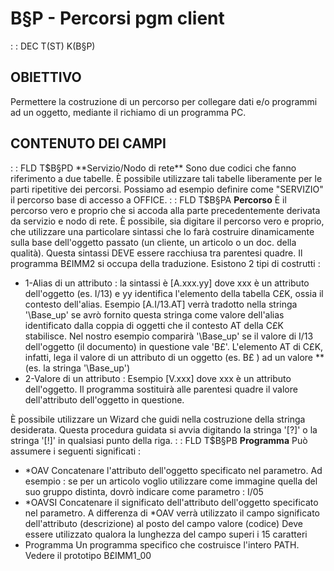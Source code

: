 # B§P - Percorsi pgm client
 :  : DEC T(ST) K(B§P)
## OBIETTIVO
Permettere la costruzione di un percorso per collegare dati e/o programmi ad un oggetto, mediante il richiamo di un programma PC.
## CONTENUTO DEI CAMPI
 :  : FLD T$B§PD **Servizio/Nodo di rete**
Sono due codici che fanno riferimento a due tabelle.
È possibile utilizzare tali tabelle liberamente per le parti ripetitive dei percorsi. Possiamo ad esempio definire come "SERVIZIO" il percorso base di accesso a OFFICE.
 :  : FLD T$B§PA **Percorso**
È il percorso vero e proprio che si accoda alla parte precedentemente derivata da servizio e nodo di rete.
È possibile, sia digitare il percorso vero e proprio, che utilizzare una particolare sintassi che lo farà costruire dinamicamente sulla base dell'oggetto passato (un cliente, un articolo o un doc. della qualità).
Questa sintassi DEVE essere racchiusa tra parentesi quadre. Il programma B£IMM2 si occupa della traduzione.
Esistono 2 tipi di costrutti : 
- 1-Alias di un attributo :  la sintassi è [A.xxx.yy] dove xxx è un attributo dell'oggetto (es. I/13) e yy identifica l'elemento della tabella C£K, ossia il contesto dell'alias. Esempio [A.I/13.AT] verrà tradotto nella stringa '\Base_up\' se avrò fornito questa stringa come valore dell'alias identificato dalla coppia di oggetti che il contesto AT della C£K stabilisce.
Nel nostro esempio comparirà '\Base_up\' se il valore di I/13 dell'oggetto (il documento) in questione vale 'B£'.
L'elemento AT di C£K, infatti, lega il valore di un attributo di un oggetto (es. B£ ) ad un valore ** (es. la stringa '\Base_up\')
- 2-Valore di un attributo :  Esempio [V.xxx] dove xxx è un attributo dell'oggetto.
Il programma sostituirà alle parentesi quadre il valore dell'attributo dell'oggetto in questione.

È possibile utilizzare un Wizard che guidi nella costruzione della stringa desiderata. Questa procedura guidata si avvia digitando la stringa '[?]' o la stringa '[!]' in qualsiasi punto della riga.
 :  : FLD T$B§PB **Programma**
Può assumere i seguenti significati : 
-    *OAV
Concatenare l'attributo dell'oggetto specificato nel parametro. Ad esempio :  se per un articolo voglio utilizzare come immagine quella del suo gruppo distinta, dovrò indicare come parametro : 
I/05
-    *OAVSI
Concatenare il significato dell'attributo dell'oggetto specificato nel parametro. A differenza di *OAV verrà utilizzato il campo significato dell'attributo (descrizione) al posto del campo valore (codice)
Deve essere utilizzato qualora la lunghezza del campo superi i 15 caratteri
-    Programma
Un programma specifico che costruisce l'intero PATH.
Vedere il prototipo B£IMM1_00
